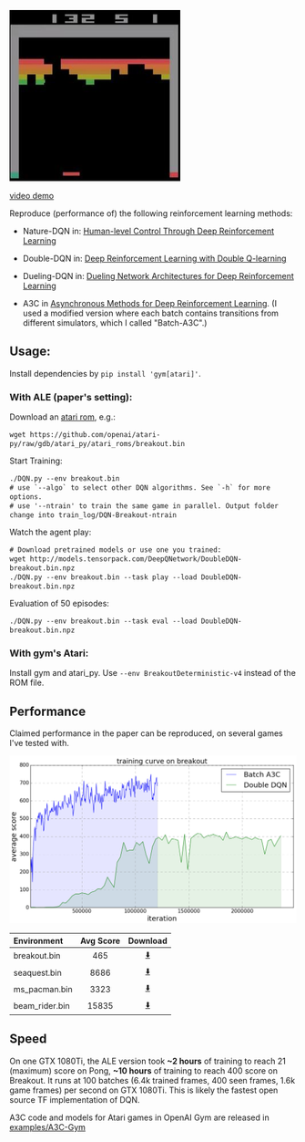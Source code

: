 ![breakout](breakout.jpg)

[video demo](https://youtu.be/o21mddZtE5Y)

Reproduce (performance of) the following reinforcement learning methods:

+ Nature-DQN in:
[Human-level Control Through Deep Reinforcement Learning](http://www.nature.com/nature/journal/v518/n7540/full/nature14236.html)

+ Double-DQN in:
[Deep Reinforcement Learning with Double Q-learning](http://arxiv.org/abs/1509.06461)

+ Dueling-DQN in: [Dueling Network Architectures for Deep Reinforcement Learning](https://arxiv.org/abs/1511.06581)

+ A3C in [Asynchronous Methods for Deep Reinforcement Learning](http://arxiv.org/abs/1602.01783). (I
used a modified version where each batch contains transitions from different simulators, which I called "Batch-A3C".)

## Usage:

Install dependencies by `pip install 'gym[atari]'`.

### With ALE (paper's setting):

Download an [atari rom](https://github.com/openai/atari-py/tree/gdb/atari_py/atari_roms), e.g.:
```
wget https://github.com/openai/atari-py/raw/gdb/atari_py/atari_roms/breakout.bin
```

Start Training:
```
./DQN.py --env breakout.bin
# use `--algo` to select other DQN algorithms. See `-h` for more options.
# use '--ntrain' to train the same game in parallel. Output folder change into train_log/DQN-Breakout-ntrain
```

Watch the agent play:
```
# Download pretrained models or use one you trained:
wget http://models.tensorpack.com/DeepQNetwork/DoubleDQN-breakout.bin.npz
./DQN.py --env breakout.bin --task play --load DoubleDQN-breakout.bin.npz
```

Evaluation of 50 episodes:
```
./DQN.py --env breakout.bin --task eval --load DoubleDQN-breakout.bin.npz
```

### With gym's Atari:

Install gym and atari_py. Use `--env BreakoutDeterministic-v4` instead of the ROM file.

## Performance
Claimed performance in the paper can be reproduced, on several games I've tested with.

![DQN](curve-breakout.png)

| Environment    | Avg Score | Download                                                                               |
|:---------------|:---------:|:--------------------------------------------------------------------------------------:|
| breakout.bin   | 465       | [:arrow_down:](http://models.tensorpack.com/DeepQNetwork/DoubleDQN-breakout.bin.npz)   |
| seaquest.bin   | 8686      | [:arrow_down:](http://models.tensorpack.com/DeepQNetwork/DoubleDQN-seaquest.bin.npz)   |
| ms_pacman.bin  | 3323      | [:arrow_down:](http://models.tensorpack.com/DeepQNetwork/DoubleDQN-ms_pacman.bin.npz)  |
| beam_rider.bin | 15835     | [:arrow_down:](http://models.tensorpack.com/DeepQNetwork/DoubleDQN-beam_rider.bin.npz) |

## Speed
On one GTX 1080Ti,
the ALE version took
__~2 hours__ of training to reach 21 (maximum) score on Pong,
__~10 hours__ of training to reach 400 score on Breakout.
It runs at 100 batches (6.4k trained frames, 400 seen frames, 1.6k game frames) per second on GTX 1080Ti.
This is likely the fastest open source TF implementation of DQN.

A3C code and models for Atari games in OpenAI Gym are released in [examples/A3C-Gym](../A3C-Gym)
